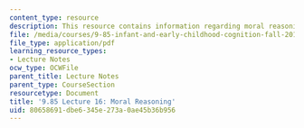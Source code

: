 ```yaml
---
content_type: resource
description: This resource contains information regarding moral reasoning.
file: /media/courses/9-85-infant-and-early-childhood-cognition-fall-2012/80658691dbe6345e273a0ae45b36b956_MIT9_85F12_lec16.pdf
file_type: application/pdf
learning_resource_types:
- Lecture Notes
ocw_type: OCWFile
parent_title: Lecture Notes
parent_type: CourseSection
resourcetype: Document
title: '9.85 Lecture 16: Moral Reasoning'
uid: 80658691-dbe6-345e-273a-0ae45b36b956
---
```

